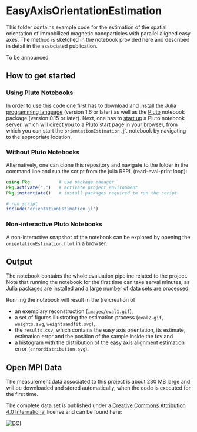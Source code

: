 # EasyAxisOrientationEstimation

This folder contains example code for the estimation of the spatial orientation of immobilized magnetic nanoparticles with parallel aligned easy axes. The method is sketched in the notebook provided here and described in detail in the associated publication.

To be announced

## How to get started

### Using Pluto Notebooks

In order to use this code one first has to download and install the [Julia programming language]((https://julialang.org/)) (version 1.6 or later) as well as the [Pluto](https://github.com/fonsp/Pluto.jl#installation) notebook package (version 0.15 or later). Next, one has to [start up](https://github.com/fonsp/Pluto.jl#usage) a Pluto notebook server, which will direct you to a Pluto start page in your browser, from which you can start the `orientationEstimation.jl` notebook by navigating to the appropriate location.

### Without Pluto Notebooks

Alternatively, one can clone this repository and navigate to the folder in the command line and run the script from the julia REPL (read-eval-print loop):
```julia
using Pkg           # use package manager
Pkg.activate(".")   # activate project environment
Pkg.instantiate()   # install packages required to run the script

# run script
include("orientationEstimation.jl")
```

### Non-interactive Pluto Notebooks

A non-interactive snapshot of the notebook can be explored by opening the `orientationEstimation.html` in a browser. 

## Output

The notebook contains the whole evaluation pipeline related to the project. Note that running the notebook for the first time can take serval minutes, as Julia packages are installed and a large number of data sets are processed.

Running the notebook will result in the (re)creation of
* an exemplary reconstruction (`images/eval1.gif`),
* a set of figures illustrating the estimation process (`eval2.gif`, `weights.svg`, `weightsandfit.svg`),
* the `results.csv`, which contains the easy axis orientation, its estimate, estimation error and the position of the sample inside the fov and
* a histogram with the distribution of the easy axis alignment estimation error (`errordistribution.svg`).

## Open MPI Data

The measurement data associated to this project is about 230 MB large and will be downloaded and stored automatically, when the code is executed for the first time.

The complete data set is published under a [Creative Commons Attribution 4.0 International](https://creativecommons.org/licenses/by/4.0/legalcode) license and can be found here:

[![DOI](https://zenodo.org/badge/DOI/10.5281/zenodo.5336271.svg)](https://doi.org/10.5281/zenodo.5336271)